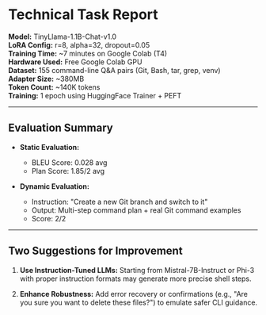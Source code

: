 # Technical Task Report

**Model:** TinyLlama-1.1B-Chat-v1.0  
**LoRA Config:** r=8, alpha=32, dropout=0.05  
**Training Time:** ~7 minutes on Google Colab (T4)  
**Hardware Used:** Free Google Colab GPU  
**Dataset:** 155 command-line Q&A pairs (Git, Bash, tar, grep, venv)  
**Adapter Size:** ~380MB  
**Token Count:** ~140K tokens  
**Training:** 1 epoch using HuggingFace Trainer + PEFT  

---

## Evaluation Summary

- **Static Evaluation:**
  - BLEU Score: 0.028 avg
  - Plan Score: 1.85/2 avg

- **Dynamic Evaluation:**
  - Instruction: "Create a new Git branch and switch to it"
  - Output: Multi-step command plan + real Git command examples
  - Score: 2/2

---

## Two Suggestions for Improvement

1. **Use Instruction-Tuned LLMs:** Starting from Mistral-7B-Instruct or Phi-3 with proper instruction formats may generate more precise shell steps.

2. **Enhance Robustness:** Add error recovery or confirmations (e.g., "Are you sure you want to delete these files?") to emulate safer CLI guidance.

